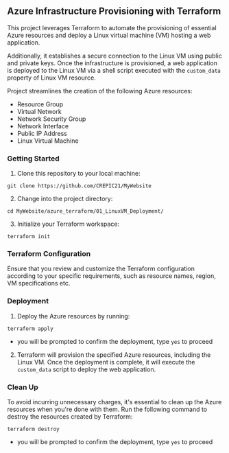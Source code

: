 ## Azure Infrastructure Provisioning with Terraform

This project leverages Terraform to automate the provisioning of essential Azure resources and deploy a Linux virtual machine (VM) hosting a web application. 

Additionally, it establishes a secure connection to the Linux VM using public and private keys. Once the infrastructure is provisioned, a web application is deployed to the Linux VM via a shell script executed with the `custom_data` property of Linux VM resource.

Project streamlines the creation of the following Azure resources:
- Resource Group
- Virtual Network
- Network Security Group
- Network Interface
- Public IP Address
- Linux Virtual Machine

### Getting Started
1. Clone this repository to your local machine:
```shell
git clone https://github.com/CREPIC21/MyWebsite
```
2. Change into the project directory:
```shell
cd MyWebsite/azure_terraform/01_LinuxVM_Deployment/
```
3. Initialize your Terraform workspace:
```shell
terraform init
```
### Terraform Configuration
Ensure that you review and customize the Terraform configuration according to your specific requirements, such as resource names, region, VM specifications etc.

### Deployment
1. Deploy the Azure resources by running:
```shell
terraform apply
```
- you will be prompted to confirm the deployment, type `yes` to proceed

2. Terraform will provision the specified Azure resources, including the Linux VM. Once the deployment is complete, it will execute the `custom_data` script to deploy the web application.

### Clean Up
To avoid incurring unnecessary charges, it's essential to clean up the Azure resources when you're done with them. Run the following command to destroy the resources created by Terraform:
```shell
terraform destroy
```
- you will be prompted to confirm the deployment, type `yes` to proceed